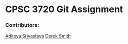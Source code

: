 # CPSC 3720 Git Assignment

### Contributors:

[Aditeya Srivastava](https://github.com/aditeyaS)
[Derek Smith](https://github.com/DerekGSmith)
